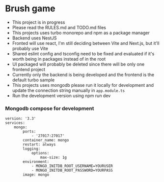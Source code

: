 # Brush game

- This project is in progress
- Please read the RULES.md and TODO.md files
- This projects uses turbo monorepo and npm as a package manager
- Backend uses NestJS
- Fronted will use react, I'm still deciding between Vite and Next.js, but it'll probably use Vite
- Shared eslint config and tsconfig need to be fixed and evaluated if it's worth being in packages instead of in the root
- UI packaged will probably be deleted since there will be only one frontend project
- Currently only the backend is being developed and the frontend is the default turbo sample
- This projects uses mongodb please run it locally for development and update the connection string manually in `app.module.ts`
- Run the development version using npm run dev

### Mongodb compose for development

```
version: '3.3'
services:
    mongo:
        ports:
            - '27017:27017'
        container_name: mongo
        restart: always
        logging:
            options:
                max-size: 1g
        environment:
            - MONGO_INITDB_ROOT_USERNAME=YOURUSER
            - MONGO_INITDB_ROOT_PASSWORD=YOURPASS
        image: mongo
```
